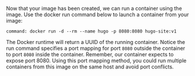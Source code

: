 Now that your image has been created, we can run a container using the image.
Use the docker run command below to launch a container from your image:

```terminal:execute
command: docker run -d --rm --name hugo -p 8080:8080 hugo-site:v1
```

The Docker runtime will return a UUID of the running container.
Notice the run command specifies a port mapping for port `8080` outside the container to port `8080` inside the container.
Remember, our container expects to expose port 8080.
Using this port mapping method, you could run multiple containers from this image on the same host and avoid port conflicts.

